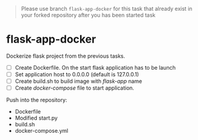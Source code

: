 
>Please use branch ```flask-app-docker``` for this task that already exist in your forked repository after you has been started task
# flask-app-docker

Dockerize flask project from the previous tasks.

- [ ] Create Dockerfile. On the start flask application has to be launch
- [ ] Set application host to 0.0.0.0 (default is 127.0.0.1)
- [ ] Create build.sh to build image with _flask-app_ name
- [ ] Create _docker-compose_ file to start application.

Push into the repository:
- Dockerfile
- Modified start.py
- build.sh
- docker-compose.yml
